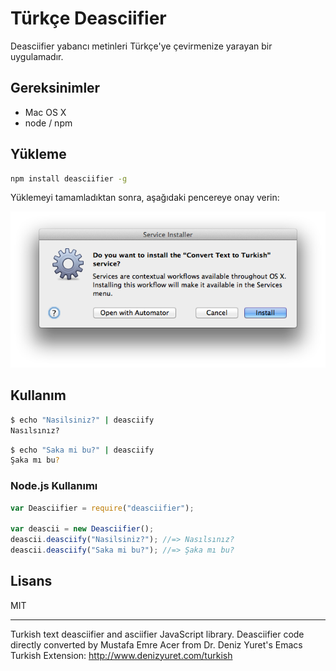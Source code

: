 # Türkçe Deasciifier

Deasciifier yabancı metinleri Türkçe'ye çevirmenize yarayan bir uygulamadır.

## Gereksinimler

- Mac OS X
- node / npm

## Yükleme

```bash
npm install deasciifier -g
```

Yüklemeyi tamamladıktan sonra, aşağıdaki pencereye onay verin:

![Service Install](_asset/ss.png)

## Kullanım

```bash
$ echo "Nasilsiniz?" | deasciify
Nasılsınız?
```

```bash
$ echo "Saka mi bu?" | deasciify
Şaka mı bu?
```

### Node.js Kullanımı

```javascript
var Deasciifier = require("deasciifier");

var deascii = new Deasciifier();
deascii.deasciify("Nasilsiniz?"); //=> Nasılsınız?
deascii.deasciify("Saka mi bu?"); //=> Şaka mı bu?
```

## Lisans

MIT

---
Turkish text deasciifier and asciifier JavaScript library.
Deasciifier code directly converted by Mustafa Emre Acer from 
Dr. Deniz Yuret's Emacs Turkish Extension: http://www.denizyuret.com/turkish

